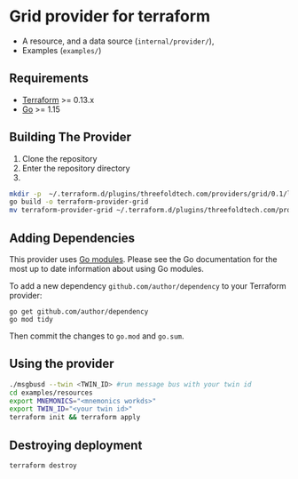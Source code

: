 # Grid provider for terraform
 - A resource, and a data source (`internal/provider/`),
 - Examples (`examples/`) 
## Requirements

-	[Terraform](https://www.terraform.io/downloads.html) >= 0.13.x
-	[Go](https://golang.org/doc/install) >= 1.15

## Building The Provider

1. Clone the repository
2. Enter the repository directory
3.
```bash
mkdir -p  ~/.terraform.d/plugins/threefoldtech.com/providers/grid/0.1/linux_amd64
go build -o terraform-provider-grid 
mv terraform-provider-grid ~/.terraform.d/plugins/threefoldtech.com/providers/grid/0.1/linux_amd64
```

## Adding Dependencies

This provider uses [Go modules](https://github.com/golang/go/wiki/Modules).
Please see the Go documentation for the most up to date information about using Go modules.

To add a new dependency `github.com/author/dependency` to your Terraform provider:

```
go get github.com/author/dependency
go mod tidy
```

Then commit the changes to `go.mod` and `go.sum`.

## Using the provider
```bash
./msgbusd --twin <TWIN_ID> #run message bus with your twin id
cd examples/resources
export MNEMONICS="<mnemonics workds>"
export TWIN_ID="<your twin id>"
terraform init && terraform apply
```
## Destroying deployment
```bash
terraform destroy
```